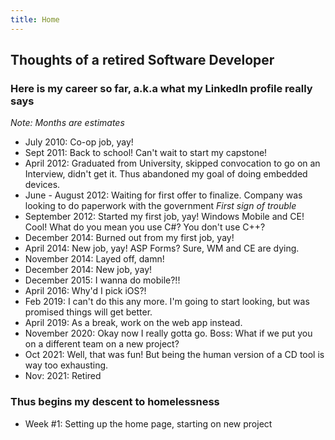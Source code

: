 ```yaml
---
title: Home
---
```


## Thoughts of a retired Software Developer
### Here is my career so far, a.k.a what my LinkedIn profile really says
*Note: Months are estimates*
- July 2010: Co-op job, yay!
- Sept 2011: Back to school! Can't wait to start my capstone!
- April 2012: Graduated from University, skipped convocation to go on an Interview, didn't get it. Thus abandoned my goal of doing embedded devices.
- June - August 2012: Waiting for first offer to finalize. Company was looking to do paperwork with the government
*First sign of trouble*
- September 2012: Started my first job, yay! Windows Mobile and CE! Cool! What do you mean you use C#? You don't use C++?
- December 2014: Burned out from my first job, yay!
- April 2014: New job, yay! ASP Forms? Sure, WM and CE are dying.
- November 2014: Layed off, damn!
- December 2014: New job, yay!
- December 2015: I wanna do mobile?!!
- April 2016: Why'd I pick iOS?!
- Feb 2019: I can't do this any more. I'm going to start looking, but was promised things will get better.
- April 2019: As a break, work on the web app instead.
- November 2020: Okay now I really gotta go. Boss: What if we put you on a different team on a new project?
- Oct 2021: Well, that was fun! But being the human version of a CD tool is way too exhausting.
- Nov: 2021: Retired

### Thus begins my descent to homelessness
- Week #1: Setting up the home page, starting on new project

